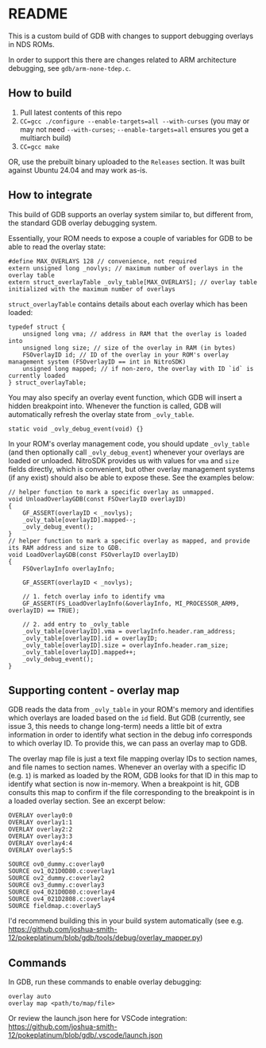 # README

This is a custom build of GDB with changes to support debugging overlays in NDS ROMs.

In order to support this there are changes related to ARM architecture debugging, see `gdb/arm-none-tdep.c`.

## How to build

1. Pull latest contents of this repo
2. `CC=gcc ./configure --enable-targets=all --with-curses` (you may or may not need `--with-curses`; `--enable-targets=all` ensures you get a multiarch build)
3. `CC=gcc make`

OR, use the prebuilt binary uploaded to the `Releases` section. It was built against Ubuntu 24.04 and may work as-is.

## How to integrate

This build of GDB supports an overlay system similar to, but different from, the standard GDB overlay debugging system.

Essentially, your ROM needs to expose a couple of variables for GDB to be able to read the overlay state:

```
#define MAX_OVERLAYS 128 // convenience, not required
extern unsigned long _novlys; // maximum number of overlays in the overlay table
extern struct_overlayTable _ovly_table[MAX_OVERLAYS]; // overlay table initialized with the maximum number of overlays
```

`struct_overlayTable` contains details about each overlay which has been loaded:

```
typedef struct {
    unsigned long vma; // address in RAM that the overlay is loaded into
    unsigned long size; // size of the overlay in RAM (in bytes)
    FSOverlayID id; // ID of the overlay in your ROM's overlay management system (FSOverlayID == int in NitroSDK)
    unsigned long mapped; // if non-zero, the overlay with ID `id` is currently loaded
} struct_overlayTable;
```

You may also specify an overlay event function, which GDB will insert a hidden breakpoint into. Whenever the function is called, GDB will automatically refresh the overlay state from `_ovly_table`.

```
static void _ovly_debug_event(void) {}
```

In your ROM's overlay management code, you should update `_ovly_table` (and then optionally call `_ovly_debug_event`) whenever your overlays are loaded or unloaded. NitroSDK provides us with values for `vma` and `size` fields directly, which is convenient, but other overlay management systems (if any exist) should also be able to expose these. See the examples below:

```
// helper function to mark a specific overlay as unmapped.
void UnloadOverlayGDB(const FSOverlayID overlayID)
{
    GF_ASSERT(overlayID < _novlys);
    _ovly_table[overlayID].mapped--;
    _ovly_debug_event();
}
// helper function to mark a specific overlay as mapped, and provide its RAM address and size to GDB.
void LoadOverlayGDB(const FSOverlayID overlayID)
{
    FSOverlayInfo overlayInfo;

    GF_ASSERT(overlayID < _novlys);

    // 1. fetch overlay info to identify vma
    GF_ASSERT(FS_LoadOverlayInfo(&overlayInfo, MI_PROCESSOR_ARM9, overlayID) == TRUE);

    // 2. add entry to _ovly_table
    _ovly_table[overlayID].vma = overlayInfo.header.ram_address;
    _ovly_table[overlayID].id = overlayID;
    _ovly_table[overlayID].size = overlayInfo.header.ram_size;
    _ovly_table[overlayID].mapped++;
    _ovly_debug_event();
}
```

## Supporting content - overlay map

GDB reads the data from `_ovly_table` in your ROM's memory and identifies which overlays are loaded based on the `id` field. But GDB (currently, see issue 3, this needs to change long-term) needs a little bit of extra information in order to identify what section in the debug info corresponds to which overlay ID. To provide this, we can pass an overlay map to GDB.

The overlay map file is just a text file mapping overlay IDs to section names, and file names to section names. Whenever an overlay with a specific ID (e.g. `1`) is marked as loaded by the ROM, GDB looks for that ID in this map to identify what section is now in-memory. When a breakpoint is hit, GDB consults this map to confirm if the file corresponding to the breakpoint is in a loaded overlay section. See an excerpt below:

```
OVERLAY overlay0:0
OVERLAY overlay1:1
OVERLAY overlay2:2
OVERLAY overlay3:3
OVERLAY overlay4:4
OVERLAY overlay5:5

SOURCE ov0_dummy.c:overlay0
SOURCE ov1_021D0D80.c:overlay1
SOURCE ov2_dummy.c:overlay2
SOURCE ov3_dummy.c:overlay3
SOURCE ov4_021D0D80.c:overlay4
SOURCE ov4_021D2808.c:overlay4
SOURCE fieldmap.c:overlay5
```

I'd recommend building this in your build system automatically (see e.g. https://github.com/joshua-smith-12/pokeplatinum/blob/gdb/tools/debug/overlay_mapper.py)

## Commands

In GDB, run these commands to enable overlay debugging:

```
overlay auto
overlay map <path/to/map/file>
```

Or review the launch.json here for VSCode integration: https://github.com/joshua-smith-12/pokeplatinum/blob/gdb/.vscode/launch.json
